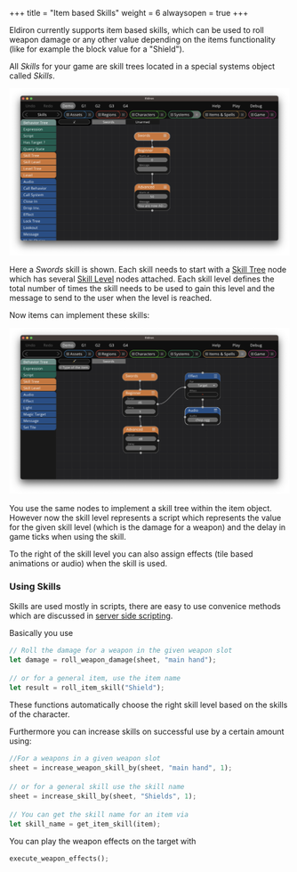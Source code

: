 +++
title = "Item based Skills"
weight = 6
alwaysopen = true
+++

Eldiron currently supports item based skills, which can be used to roll weapon damage or any other value depending on the items functionality (like for example the block value for a "Shield").

All *Skills* for your game are skill trees located in a special systems object called *Skills*.

![Skill Trees](./skill_trees.png)

Here a *Swords* skill is shown. Each skill needs to start with a [Skill Tree](../../nodes/#skill-tree) node which has several [Skill Level](../../nodes/#skill-level) nodes attached. Each skill level defines the total number of times the skill needs to be used to gain this level and the message to send to the user when the level is reached.

Now items can implement these skills:

![Item Skill Trees](./item_skill_trees.png)

You use the same nodes to implement a skill tree within the item object. However now the skill level represents a script which represents the value for the given skill level (which is the damage for a weapon) and the delay in game ticks when using the skill.

To the right of the skill level you can also assign effects (tile based animations or audio) when the skill is used.

### Using Skills

Skills are used mostly in scripts, there are easy to use convenice methods which are discussed in [server side scripting](../../scripting/server/#managing-skills).

Basically you use

```rust
// Roll the damage for a weapon in the given weapon slot
let damage = roll_weapon_damage(sheet, "main hand");

// or for a general item, use the item name
let result = roll_item_skill("Shield");
```

These functions automatically choose the right skill level based on the skills of the character.

Furthermore you can increase skills on successful use by a certain amount using:

```rust
//For a weapons in a given weapon slot
sheet = increase_weapon_skill_by(sheet, "main hand", 1);

// or for a general skill use the skill name
sheet = increase_skill_by(sheet, "Shields", 1);

// You can get the skill name for an item via
let skill_name = get_item_skill(item);
```

You can play the weapon effects on the target with

```rust
execute_weapon_effects();
```